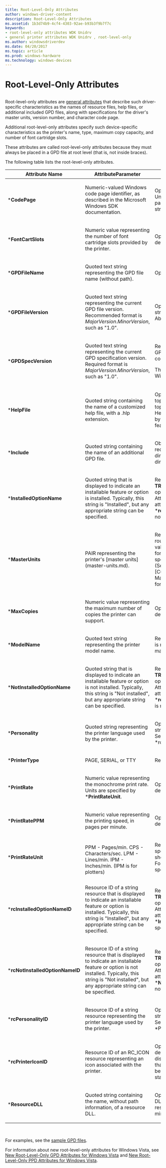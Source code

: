 ```yaml
---
title: Root-Level-Only Attributes
author: windows-driver-content
description: Root-Level-Only Attributes
ms.assetid: 1b3d74b9-4cf4-4303-92ae-b93b3f9b7f7c
keywords:
- root-level-only attributes WDK Unidrv
- general printer attributes WDK Unidrv , root-level-only
ms.author: windowsdriverdev
ms.date: 04/20/2017
ms.topic: article
ms.prod: windows-hardware
ms.technology: windows-devices
---
```


# Root-Level-Only Attributes


## <a href="" id="ddk-root-level-only-attributes-gg"></a>


Root-level-only attributes are [general attributes](general-attributes.md) that describe such driver-specific characteristics as the names of resource files, help files, or additional included GPD files, along with specifications for the driver's master units, version number, and character code page.

Additional root-level-only attributes specify such device-specific characteristics as the printer's name, type, maximum copy capacity, and number of font cartridge slots.

These attributes are called root-level-only attributes because they must always be placed in a GPD file at root level (that is, not inside braces).

The following table lists the root-level-only attributes.

<table>
<colgroup>
<col width="33%" />
<col width="33%" />
<col width="33%" />
</colgroup>
<thead>
<tr class="header">
<th>Attribute Name</th>
<th>AttributeParameter</th>
<th>Comments</th>
</tr>
</thead>
<tbody>
<tr class="odd">
<td><p>*<strong>CodePage</strong></p></td>
<td><p>Numeric-valued Windows code page identifier, as described in the Microsoft Windows SDK documentation.</p></td>
<td><p>Optional. If not specified, Unicode is used. The code page is applied to all displayed strings.</p></td>
</tr>
<tr class="even">
<td><p>*<strong>FontCartSlots</strong></p></td>
<td><p>Numeric value representing the number of font cartridge slots provided by the printer.</p></td>
<td><p>Optional. If not specified, the default value is zero.</p></td>
</tr>
<tr class="odd">
<td><p>*<strong>GPDFileName</strong></p></td>
<td><p>Quoted text string representing the GPD file name (without path).</p></td>
<td><p>Optional.</p></td>
</tr>
<tr class="even">
<td><p>*<strong>GPDFileVersion</strong></p></td>
<td><p>Quoted text string representing the current GPD file version. Recommended format is <em>MajorVersion</em>.<em>MinorVersion</em>, such as &quot;1.0&quot;.</p></td>
<td><p>Optional. If specified, this string is displayed in Unidrv's About dialog box.</p></td>
</tr>
<tr class="odd">
<td><p>*<strong>GPDSpecVersion</strong></p></td>
<td><p>Quoted text string representing the current GPD specification version. Required format is <em>MajorVersion</em>.<em>MinorVersion</em>, such as &quot;1.0&quot;.</p></td>
<td><p>Required. Must be first entry in GPD file, before any comments.</p>
<p>This value must be &quot;1.0&quot; for Windows 2000.</p></td>
</tr>
<tr class="even">
<td><p>*<strong>HelpFile</strong></p></td>
<td><p>Quoted string containing the name of a customized help file, with a .hlp extension.</p></td>
<td><p>Optional. If included, it can add topics or overwrite existing topics in Unidrv's help file. Help file indexes are specified by *HelpIndex attributes for features and options.</p></td>
</tr>
<tr class="odd">
<td><p>*<strong>Include</strong></p></td>
<td><p>Quoted string containing the name of an additional GPD file.</p></td>
<td><p>Obsolete. This entry has been redefined as a [preprocessor directive](preprocessor-directives.md).</p></td>
</tr>
<tr class="even">
<td><p>*<strong>InstalledOptionName</strong></p></td>
<td><p>Quoted string that is displayed to indicate an installable feature or option is installed. Typically, this string is &quot;Installed&quot;, but any appropriate string can be specified.</p></td>
<td><p>Required if *Installable? is <strong>TRUE</strong> for any features or options (see [Feature Attributes](feature-attributes.md)), and if *<strong>rcInstalledOptionNameID</strong> is not specified.</p></td>
</tr>
<tr class="odd">
<td><p>*<strong>MasterUnits</strong></p></td>
<td><p>PAIR representing the printer's [master units](master-units.md).</p></td>
<td><p>Required. To reduce potential round-off errors, use the same values for resolution units in font metrics data that you specify for *<strong>MasterUnits</strong>. (See Unidrv Font Metrics in [Customized Font Management](customized-font-management.md).)</p></td>
</tr>
<tr class="even">
<td><p>*<strong>MaxCopies</strong></p></td>
<td><p>Numeric value representing the maximum number of copies the printer can support.</p></td>
<td><p>Optional. If not specified, the default value is 1.</p></td>
</tr>
<tr class="odd">
<td><p>*<strong>ModelName</strong></p></td>
<td><p>Quoted text string representing the printer model name.</p></td>
<td><p>Required if *<strong>rcModelNameID</strong> is not specified. String must match name in setup.inf.</p></td>
</tr>
<tr class="even">
<td><p>*<strong>NotInstalledOptionName</strong></p></td>
<td><p>Quoted string that is displayed to indicate an installable feature or option is not installed. Typically, this string is &quot;Not installed&quot;, but any appropriate string can be specified.</p></td>
<td><p>Required if *<strong>Installable?</strong> is <strong>TRUE</strong> for any features or options (see [Feature Attributes](feature-attributes.md)), and if *<strong>rcNotInstalledOptionNameID</strong> is not specified.</p></td>
</tr>
<tr class="odd">
<td><p>*<strong>Personality</strong></p></td>
<td><p>Quoted string representing the printer language used by the printer.</p></td>
<td><p>Optional. If specified, the string is displayed by Directory Services. Also see *rcPersonalityID.</p></td>
</tr>
<tr class="even">
<td><p>*<strong>PrinterType</strong></p></td>
<td><p>PAGE, SERIAL, or TTY</p></td>
<td><p>Required.</p></td>
</tr>
<tr class="odd">
<td><p>*<strong>PrintRate</strong></p></td>
<td><p>Numeric value representing the monochrome print rate. Units are specified by *<strong>PrintRateUnit</strong>.</p></td>
<td><p>Optional. If not specified, the default value is 0.</p></td>
</tr>
<tr class="even">
<td><p>*<strong>PrintRatePPM</strong></p></td>
<td><p>Numeric value representing the printing speed, in pages per minute.</p></td>
<td><p>Optional. If not specified, the default value is 0.</p></td>
</tr>
<tr class="odd">
<td><p>*<strong>PrintRateUnit</strong></p></td>
<td><p></p>
PPM - Pages/min.
CPS - Characters/sec.
LPM - Lines/min.
IPM - Inches/min. (IPM is for plotters)</td>
<td><p>Required if *<strong>PrintRate</strong> is specified. The specified unit should match the printer type. For example, PPM should be specified for page printers.</p></td>
</tr>
<tr class="even">
<td><p>*<strong>rcInstalledOptionNameID</strong></p></td>
<td><p>Resource ID of a string resource that is displayed to indicate an installable feature or option is installed. Typically, this string is &quot;Installed&quot;, but any appropriate string can be specified.</p></td>
<td><p>Required if *Installable? is <strong>TRUE</strong> for any features or options (see [Feature Attributes](feature-attributes.md)), and if *<strong>InstalledOptionName</strong> is not specified.</p></td>
</tr>
<tr class="odd">
<td><p>*<strong>rcNotInstalledOptionNameID</strong></p></td>
<td><p>Resource ID of a string resource that is displayed to indicate an installable feature or option is not installed. Typically, this string is &quot;Not installed&quot;, but any appropriate string can be specified.</p></td>
<td><p>Required if *<strong>Installable?</strong> is <strong>TRUE</strong> for any features or options (see [Feature Attributes](feature-attributes.md)), and if *<strong>NotInstalledOptionName</strong> is not specified.</p></td>
</tr>
<tr class="even">
<td><p>*<strong>rcPersonalityID</strong></p></td>
<td><p>Resource ID of a string resource representing the printer language used by the printer.</p></td>
<td><p>Optional. If specified, the string is displayed by Directory Services. Also see *Personality.</p></td>
</tr>
<tr class="odd">
<td><p>*<strong>rcPrinterIconID</strong></p></td>
<td><p>Resource ID of an RC_ICON resource representing an icon associated with the printer.</p></td>
<td><p>Optional. If not specified, a default printer icon is displayed. It is recommended that all RC_ICON resource IDs be numbered contiguously starting with 1.</p></td>
</tr>
<tr class="even">
<td><p>*<strong>ResourceDLL</strong></p></td>
<td><p>Quoted string containing the name, without path information, of a resource DLL.</p></td>
<td><p>Optional. See [Using Resource DLLs in a Minidriver](using-resource-dlls-in-a-minidriver.md).</p></td>
</tr>
</tbody>
</table>

 

For examples, see the [sample GPD files](sample-gpd-files.md).

For information about new root-level-only attributes for Windows Vista, see [New Root-Level-Only GPD Attributes for Windows Vista](new-root-level-only-gpd-attributes-for-windows-vista.md) and [New Root-Level-Only PPD Attributes for Windows Vista](new-root-level-only-ppd-attributes-for-windows-vista.md).

 

 




